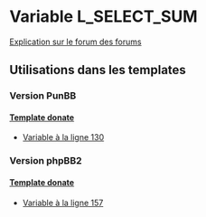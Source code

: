 # Variable L_SELECT_SUM
[Explication sur le forum des forums](http://forum.forumactif.com/t294113-listing-des-variables#L_SELECT_SUM)

## Utilisations dans les templates

### Version PunBB

#### [Template donate](punbb/donate.md)
* [Variable à la ligne 130](../punbb/donate.tpl#L130)

### Version phpBB2

#### [Template donate](subsilver/donate.md)
* [Variable à la ligne 157](../subsilver/donate.tpl#L157)